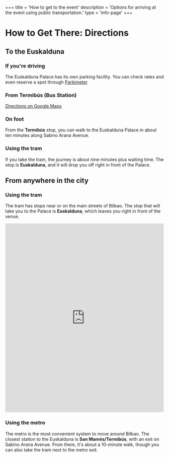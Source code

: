 +++
title = 'How to get to the event'
description = 'Options for arriving at the event using public transportation.'
type = 'info-page'
+++

# How to Get There: Directions
## To the Euskalduna
### If you're driving
The Euskalduna Palace has its own parking facility. You can check rates and even reserve a spot through [Parkimeter](https://parkimeter.es/parking-bilbao-bilbo/parking-palacio-euskalduna?utm_source=google&utm_medium=cpc&utm_campaign=es_bilbao&utm_term=%2Bparking%20%2Beuskalduna&gclid=EAIaIQobChMInPmjhPvy2AIVirztCh1cZQHbEAAYASAAEgLZlvD_BwE)

### From Termibús (Bus Station)
[Directions on Google Maps](https://www.google.es/maps/dir/Termibus,+48013+Bilbao,+Vizcaya/Euskalduna+Jauregia,+Avenida+Abandoibarra,+Bilbao/@43.2634147,-2.9511644,16z/data=!3m2!4b1!5s0xd4e50247040988f:0x5d0e13056d28eaab!4m16!4m15!1m5!1m1!1s0xd4e503052656b91:0x521b8e34f20a4d03!2m2!1d-2.949485!2d43.260349!1m5!1m1!1s0xd4e502463ab4003:0xdd291c55d656c0a1!2m2!1d-2.944521!2d43.266915!2m1!5e3!3e3)

### On foot
From the **Termibús** stop, you can walk to the Euskalduna Palace in about ten minutes along Sabino Arana Avenue.

### Using the tram
If you take the tram, the journey is about nine minutes plus waiting time. The stop is **Euskalduna**, and it will drop you off right in front of the Palace.

## From anywhere in the city
### Using the tram
The tram has stops near or on the main streets of Bilbao. The stop that will take you to the Palace is **Euskalduna**, which leaves you right in front of the venue.  
<iframe src="https://www.google.com/maps/embed?pb=!1m28!1m12!1m3!1d5810.855409805568!2d-2.951396872423114!3d43.263414679410594!2m3!1f0!2f0!3f0!3m2!1i1024!2i768!4f13.1!4m13!3e2!4m5!1s0xd4e503052656b91%3A0x521b8e34f20a4d03!2sTermibus%2C+48013+Bilbao%2C+Vizcaya!3m2!1d43.260349!2d-2.9494849999999997!4m5!1s0xd4e502463ab4003%3A0xdd291c55d656c0a1!2sEuskalduna+Jauregia%2C+Avenida+Abandoibarra%2C+Bilbao!3m2!1d43.266915!2d-2.944521!5e0!3m2!1ses!2ses!4v1516876097293" width="100%" height="600" frameborder="0" style="border:0" allowfullscreen=""></iframe>

### Using the metro
The metro is the most convenient system to move around Bilbao. The closest station to the Euskalduna is **San Mamés/Termibús**, with an exit on Sabino Arana Avenue.
From there, it's about a 10-minute walk, though you can also take the tram next to the metro exit.
